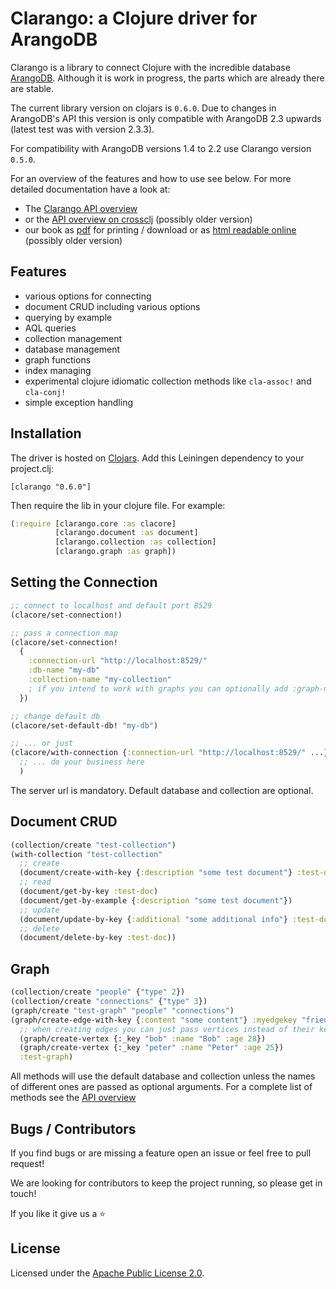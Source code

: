 <!-- img src="https://travis-ci.org/edlich/clarango.png?branch=master" alt="travis-ci.org Build Status" title="Build Status" align="right" /-->
Clarango: a Clojure driver for ArangoDB
========

Clarango is a library to connect Clojure with the incredible database [ArangoDB](http://www.arangodb.com/). Although it is work in progress, the parts which are already there are stable. 

The current library version on clojars is `0.6.0`. Due to changes in ArangoDB's API this version is only compatible with ArangoDB 2.3 upwards (latest test was with version 2.3.3).

For compatibility with ArangoDB versions 1.4 to 2.2 use Clarango version `0.5.0`.

For an overview of the features and how to use see below. For more detailed documentation have a look at:
* The [Clarango API overview](http://edlich.github.io/clarango/doc/index.html)
* or the [API overview on crossclj](http://crossclj.info/ns/clarango/latest/clarango.core.html) (possibly older version)
* our book as [pdf](https://leanpub.com/clarango) for printing / download or as [html readable online](https://leanpub.com/clarango/read) (possibly older version)

## Features

* various options for connecting
* document CRUD including various options
* querying by example
* AQL queries
* collection management
* database management
* graph functions
* index managing
* experimental clojure idiomatic collection methods like `cla-assoc!` and `cla-conj!`
* simple exception handling

## Installation

The driver is hosted on [Clojars](https://clojars.org/clarango). Add this Leiningen dependency to your project.clj:
```
[clarango "0.6.0"]
```
Then require the lib in your clojure file. For example:
``` Clojure
(:require [clarango.core :as clacore]
          [clarango.document :as document]
          [clarango.collection :as collection]
          [clarango.graph :as graph])
```

## Setting the Connection

```clojure
;; connect to localhost and default port 8529
(clacore/set-connection!)

;; pass a connection map
(clacore/set-connection! 
  {
    :connection-url "http://localhost:8529/"
    :db-name "my-db"
    :collection-name "my-collection"
    ; if you intend to work with graphs you can optionally add :graph-name "my-graph"
  })

;; change default db
(clacore/set-default-db! "my-db")

;; ... or just
(clacore/with-connection {:connection-url "http://localhost:8529/" ...}
  ;; ... do your business here
  )
```

The server url is mandatory. Default database and collection are optional.

## Document CRUD

```clojure
(collection/create "test-collection")
(with-collection "test-collection"
  ;; create
  (document/create-with-key {:description "some test document"} :test-doc)
  ;; read
  (document/get-by-key :test-doc)
  (document/get-by-example {:description "some test document"})
  ;; update
  (document/update-by-key {:additional "some additional info"} :test-doc)
  ;; delete
  (document/delete-by-key :test-doc))

```

## Graph

```clojure
(collection/create "people" {"type" 2})
(collection/create "connections" {"type" 3})
(graph/create "test-graph" "people" "connections")
(graph/create-edge-with-key {:content "some content"} :myedgekey "friend" 
  ;; when creating edges you can just pass vertices instead of their keys as a shortcut
  (graph/create-vertex {:_key "bob" :name "Bob" :age 28})
  (graph/create-vertex {:_key "peter" :name "Peter" :age 25})
  :test-graph)
```

All methods will use the default database and collection unless the names of different ones are passed as optional arguments. For a complete list of methods see the [API overview](http://edlich.github.io/clarango/doc/index.html)

## Bugs / Contributors

If you find bugs or are missing a feature open an issue or feel free to pull request!

We are looking for contributors to keep the project running, so please get in touch!

If you like it give us a :star:

## License

Licensed under the [Apache Public License 2.0](http://www.apache.org/licenses/LICENSE-2.0.html).

